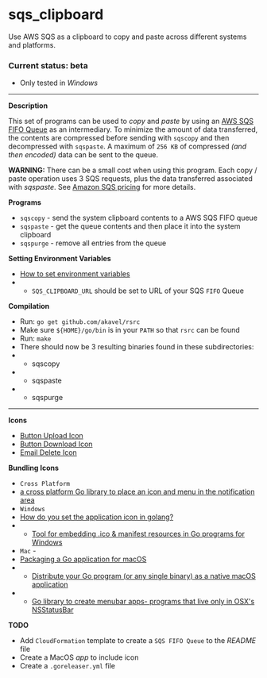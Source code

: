 # sqs_clipboard
Use AWS SQS as a clipboard to copy and paste across different systems and platforms.

### Current status: beta

* Only tested in *Windows*

___

**Description**

This set of programs can be used to *copy* and *paste* by using an [AWS SQS FIFO Queue](https://docs.aws.amazon.com/AWSSimpleQueueService/latest/SQSDeveloperGuide/FIFO-queues.html) as an intermediary. To minimize the amount of data transferred, the contents are compressed before sending with `sqscopy` and then decompressed with `sqspaste`.  A maximum of `256 KB` of compressed *(and then encoded)* data can be sent to the queue.

**WARNING:** There can be a small cost when using this program.  Each copy / paste operation uses 3 SQS requests, plus the data transferred associated with *sqspaste*.  See [Amazon SQS pricing](https://aws.amazon.com/sqs/pricing/) for more details.

**Programs**

* `sqscopy` - send the system clipboard contents to a AWS SQS FIFO queue
* `sqspaste` - get the queue contents and then place it into the system clipboard
* `sqspurge` - remove all entries from the queue

**Setting Environment Variables**

* [How to set environment variables](https://docs.aws.amazon.com/cli/latest/userguide/cli-configure-envvars.html#envvars-set)
* * `SQS_CLIPBOARD_URL` should be set to URL of your SQS `FIFO` Queue

**Compilation**

* Run: `go get github.com/akavel/rsrc`
* Make sure `${HOME}/go/bin` is in your `PATH` so that `rsrc` can be found
* Run: `make`
* There should now be 3 resulting binaries found in these subdirectories:
* * sqscopy
* * sqspaste
* * sqspurge
___

**Icons**

* [Button Upload Icon](https://www.iconarchive.com/show/soft-scraps-icons-by-hopstarter/Button-Upload-icon.html)
* [Button Download Icon](https://www.iconarchive.com/show/soft-scraps-icons-by-hopstarter/Button-Download-icon.html)
* [Email Delete Icon](https://www.iconarchive.com/show/soft-scraps-icons-by-hopstarter/Email-Delete-icon.html)

**Bundling Icons**

* `Cross Platform`
* [a cross platform Go library to place an icon and menu in the notification area](https://github.com/getlantern/systray)
* `Windows`
* [How do you set the application icon in golang?](https://stackoverflow.com/questions/25602600/how-do-you-set-the-application-icon-in-golang)
* * [Tool for embedding .ico & manifest resources in Go programs for Windows](https://github.com/akavel/rsrc)
* `Mac` -
* [Packaging a Go application for macOS](https://medium.com/@mattholt/packaging-a-go-application-for-macos-f7084b00f6b5)
* * [Distribute your Go program (or any single binary) as a native macOS application](https://gist.github.com/mholt/11008646c95d787c30806d3f24b2c844)
* * [Go library to create menubar apps- programs that live only in OSX's NSStatusBar](https://github.com/caseymrm/menuet)

**TODO**

* Add `CloudFormation` template to create a `SQS FIFO Queue` to the *README* file
* Create a MacOS *app* to include icon
* Create a `.goreleaser.yml` file
